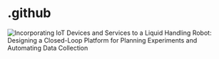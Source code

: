 # .github
![Incorporating IoT Devices and Services to a Liquid Handling Robot: Designing a Closed-Loop Platform for Planning Experiments and Automating Data Collection](https://utoronto.sharepoint.com/:u:/r/sites/fase-che-fgl-nano/DISCOML/Shared%20Documents/FGL-SDL/AC_Conference_Poster_Sheldon_Mei_1.svg?csf=1&web=1&e=2d2ylN)

